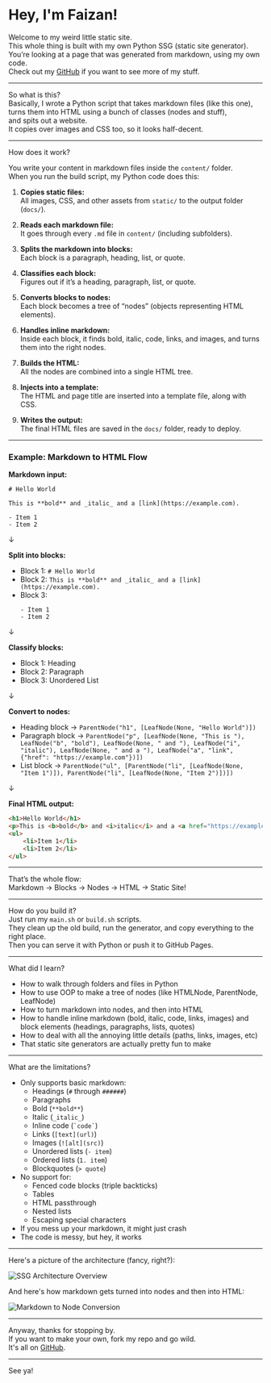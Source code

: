 # Hey, I'm Faizan!

Welcome to my weird little static site.  
This whole thing is built with my own Python SSG (static site generator).  
You’re looking at a page that was generated from markdown, using my own code.  
Check out my [GitHub](https://github.com/fyzanshaik) if you want to see more of my stuff.

---

So what is this?  
Basically, I wrote a Python script that takes markdown files (like this one),  
turns them into HTML using a bunch of classes (nodes and stuff),  
and spits out a website.  
It copies over images and CSS too, so it looks half-decent.

---

How does it work?

You write your content in markdown files inside the `content/` folder.  
When you run the build script, my Python code does this:

1. **Copies static files:**  
   All images, CSS, and other assets from `static/` to the output folder (`docs/`).

2. **Reads each markdown file:**  
   It goes through every `.md` file in `content/` (including subfolders).

3. **Splits the markdown into blocks:**  
   Each block is a paragraph, heading, list, or quote.

4. **Classifies each block:**  
   Figures out if it’s a heading, paragraph, list, or quote.

5. **Converts blocks to nodes:**  
   Each block becomes a tree of “nodes” (objects representing HTML elements).

6. **Handles inline markdown:**  
   Inside each block, it finds bold, italic, code, links, and images, and turns them into the right nodes.

7. **Builds the HTML:**  
   All the nodes are combined into a single HTML tree.

8. **Injects into a template:**  
   The HTML and page title are inserted into a template file, along with CSS.

9. **Writes the output:**  
   The final HTML files are saved in the `docs/` folder, ready to deploy.

---

### Example: Markdown to HTML Flow

**Markdown input:**

```
# Hello World

This is **bold** and _italic_ and a [link](https://example.com).

- Item 1
- Item 2
```

↓

**Split into blocks:**

-  Block 1: `# Hello World`
-  Block 2: `This is **bold** and _italic_ and a [link](https://example.com).`
-  Block 3:
   ```
   - Item 1
   - Item 2
   ```

↓

**Classify blocks:**

-  Block 1: Heading
-  Block 2: Paragraph
-  Block 3: Unordered List

↓

**Convert to nodes:**

-  Heading block → `ParentNode("h1", [LeafNode(None, "Hello World")])`
-  Paragraph block →
   `ParentNode("p", [LeafNode(None, "This is "), LeafNode("b", "bold"), LeafNode(None, " and "), LeafNode("i", "italic"), LeafNode(None, " and a "), LeafNode("a", "link", {"href": "https://example.com"})])`
-  List block → `ParentNode("ul", [ParentNode("li", [LeafNode(None, "Item 1")]), ParentNode("li", [LeafNode(None, "Item 2")])])`

↓

**Final HTML output:**

```html
<h1>Hello World</h1>
<p>This is <b>bold</b> and <i>italic</i> and a <a href="https://example.com">link</a>.</p>
<ul>
	<li>Item 1</li>
	<li>Item 2</li>
</ul>
```

---

That’s the whole flow:  
Markdown → Blocks → Nodes → HTML → Static Site!

---

How do you build it?  
Just run my `main.sh` or `build.sh` scripts.  
They clean up the old build, run the generator, and copy everything to the right place.  
Then you can serve it with Python or push it to GitHub Pages.

---

What did I learn?

-  How to walk through folders and files in Python
-  How to use OOP to make a tree of nodes (like HTMLNode, ParentNode, LeafNode)
-  How to turn markdown into nodes, and then into HTML
-  How to handle inline markdown (bold, italic, code, links, images) and block elements (headings, paragraphs, lists, quotes)
-  How to deal with all the annoying little details (paths, links, images, etc)
-  That static site generators are actually pretty fun to make

---

What are the limitations?

-  Only supports basic markdown:
   -  Headings (`#` through `######`)
   -  Paragraphs
   -  Bold (`**bold**`)
   -  Italic (`_italic_`)
   -  Inline code (`` `code` ``)
   -  Links (`[text](url)`)
   -  Images (`![alt](src)`)
   -  Unordered lists (`- item`)
   -  Ordered lists (`1. item`)
   -  Blockquotes (`> quote`)
-  No support for:
   -  Fenced code blocks (triple backticks)
   -  Tables
   -  HTML passthrough
   -  Nested lists
   -  Escaping special characters
-  If you mess up your markdown, it might just crash
-  The code is messy, but hey, it works

---

Here's a picture of the architecture (fancy, right?):

![SSG Architecture Overview](/images/1754138103189.png)

And here's how markdown gets turned into nodes and then into HTML:

![Markdown to Node Conversion](/images/1754335149146.png)

---

Anyway, thanks for stopping by.  
If you want to make your own, fork my repo and go wild.  
It's all on [GitHub](https://github.com/fyzanshaik/pluto).

---

See ya!
